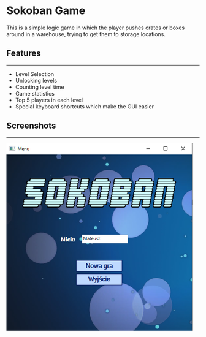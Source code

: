 # Sokoban Game

This is a simple logic game in which the player pushes crates or boxes around in a warehouse, trying to get them to storage locations.

## Features
---
* Level Selection
* Unlocking levels
* Counting level time
* Game statistics
* Top 5 players in each level 
* Special keyboard shortcuts which make the GUI easier

## Screenshots
---
![Example screenshot](./screenshots/menu.png)
